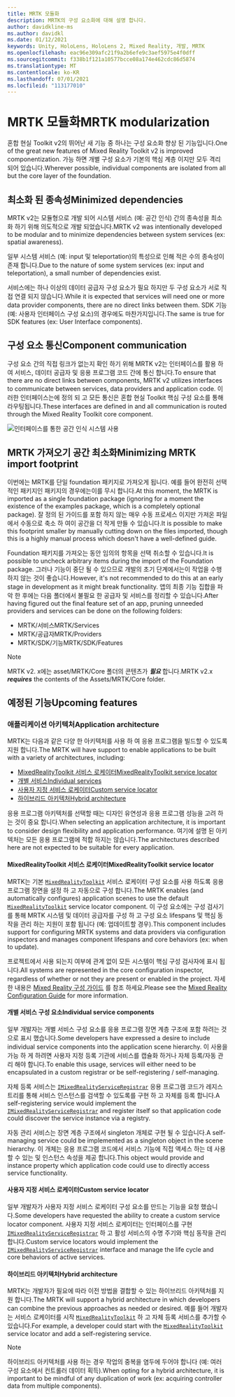 ```yaml
---
title: MRTK 모듈화
description: MRTK의 구성 요소화에 대해 설명 합니다.
author: davidkline-ms
ms.author: davidkl
ms.date: 01/12/2021
keywords: Unity, HoloLens, HoloLens 2, Mixed Reality, 개발, MRTK
ms.openlocfilehash: eac96e309afc21f9a2b6efe9c3aef5975e4f0dff
ms.sourcegitcommit: f338b1f121a10577bcce08a174e462cdc86d5874
ms.translationtype: MT
ms.contentlocale: ko-KR
ms.lasthandoff: 07/01/2021
ms.locfileid: "113177010"
---
```

# <a name="mrtk-modularization"></a><span data-ttu-id="06b29-104">MRTK 모듈화</span><span class="sxs-lookup"><span data-stu-id="06b29-104">MRTK modularization</span></span>

<span data-ttu-id="06b29-105">혼합 현실 Toolkit v2의 뛰어난 새 기능 중 하나는 구성 요소화 향상 된 기능입니다.</span><span class="sxs-lookup"><span data-stu-id="06b29-105">One of the great new features of Mixed Reality Toolkit v2 is improved componentization.</span></span> <span data-ttu-id="06b29-106">가능 하면 개별 구성 요소가 기본의 핵심 계층 이지만 모두 격리 되어 있습니다.</span><span class="sxs-lookup"><span data-stu-id="06b29-106">Wherever possible, individual components are isolated from all but the core layer of the foundation.</span></span>

## <a name="minimized-dependencies"></a><span data-ttu-id="06b29-107">최소화 된 종속성</span><span class="sxs-lookup"><span data-stu-id="06b29-107">Minimized dependencies</span></span>

<span data-ttu-id="06b29-108">MRTK v2는 모듈형으로 개발 되어 시스템 서비스 (예: 공간 인식) 간의 종속성을 최소화 하기 위해 의도적으로 개발 되었습니다.</span><span class="sxs-lookup"><span data-stu-id="06b29-108">MRTK v2 was intentionally developed to be modular and to minimize dependencies between system services (ex: spatial awareness).</span></span>

<span data-ttu-id="06b29-109">일부 시스템 서비스 (예: input 및 teleportation)의 특성으로 인해 적은 수의 종속성이 존재 합니다.</span><span class="sxs-lookup"><span data-stu-id="06b29-109">Due to the nature of some system services (ex: input and teleportation), a small number of dependencies exist.</span></span>

<span data-ttu-id="06b29-110">서비스에는 하나 이상의 데이터 공급자 구성 요소가 필요 하지만 두 구성 요소가 서로 직접 연결 되지 않습니다.</span><span class="sxs-lookup"><span data-stu-id="06b29-110">While it is expected that services will need one or more data provider components, there are no direct links between them.</span></span> <span data-ttu-id="06b29-111">SDK 기능 (예: 사용자 인터페이스 구성 요소)의 경우에도 마찬가지입니다.</span><span class="sxs-lookup"><span data-stu-id="06b29-111">The same is true for SDK features (ex: User Interface components).</span></span>

## <a name="component-communication"></a><span data-ttu-id="06b29-112">구성 요소 통신</span><span class="sxs-lookup"><span data-stu-id="06b29-112">Component communication</span></span>

<span data-ttu-id="06b29-113">구성 요소 간의 직접 링크가 없는지 확인 하기 위해 MRTK v2는 인터페이스를 활용 하 여 서비스, 데이터 공급자 및 응용 프로그램 코드 간에 통신 합니다.</span><span class="sxs-lookup"><span data-stu-id="06b29-113">To ensure that there are no direct links between components, MRTK v2 utilizes interfaces to communicate between services, data providers and application code.</span></span> <span data-ttu-id="06b29-114">이러한 인터페이스는에 정의 되 고 모든 통신은 혼합 현실 Toolkit 핵심 구성 요소를 통해 라우팅됩니다.</span><span class="sxs-lookup"><span data-stu-id="06b29-114">These interfaces are defined in and all communication is routed through the Mixed Reality Toolkit core component.</span></span>

![인터페이스를 통한 공간 인식 시스템 사용](../features/images/packaging/AccessingViaInterfaces.png)

## <a name="minimizing-mrtk-import-footprint"></a><span data-ttu-id="06b29-116">MRTK 가져오기 공간 최소화</span><span class="sxs-lookup"><span data-stu-id="06b29-116">Minimizing MRTK import footprint</span></span>

<span data-ttu-id="06b29-117">이번에는 MRTK를 단일 foundation 패키지로 가져오게 됩니다. 예를 들어 완전히 선택적인 패키지인 패키지의 경우에는이를 무시 합니다.</span><span class="sxs-lookup"><span data-stu-id="06b29-117">At this moment, the MRTK is imported as a single foundation package (ignoring for a moment the existence of the examples package, which is a completely optional package).</span></span> <span data-ttu-id="06b29-118">잘 정의 된 가이드를 포함 하지 않는 매우 수동 프로세스 이지만 가져온 파일에서 수동으로 축소 하 여이 공간을 더 작게 만들 수 있습니다.</span><span class="sxs-lookup"><span data-stu-id="06b29-118">It is possible to make this footprint smaller by manually cutting down on the files imported, though this is a highly manual process which doesn't have a well-defined guide.</span></span>

<span data-ttu-id="06b29-119">Foundation 패키지를 가져오는 동안 임의의 항목을 선택 취소할 수 있습니다.</span><span class="sxs-lookup"><span data-stu-id="06b29-119">It is possible to uncheck arbitrary items during the import of the Foundation package.</span></span> <span data-ttu-id="06b29-120">그러나 기능이 중단 될 수 있으므로 개발의 초기 단계에서는이 작업을 수행 하지 않는 것이 좋습니다.</span><span class="sxs-lookup"><span data-stu-id="06b29-120">However, it's not recommended to do this at an early stage in development as it might break functionality.</span></span> <span data-ttu-id="06b29-121">앱의 최종 기능 집합을 파악 한 후에는 다음 폴더에서 불필요 한 공급자 및 서비스를 정리할 수 있습니다.</span><span class="sxs-lookup"><span data-stu-id="06b29-121">After having figured out the final feature set of an app, pruning unneeded providers and services can be done on the following folders:</span></span>

- <span data-ttu-id="06b29-122">MRTK/서비스</span><span class="sxs-lookup"><span data-stu-id="06b29-122">MRTK/Services</span></span>
- <span data-ttu-id="06b29-123">MRTK/공급자</span><span class="sxs-lookup"><span data-stu-id="06b29-123">MRTK/Providers</span></span>
- <span data-ttu-id="06b29-124">MRTK/SDK/기능</span><span class="sxs-lookup"><span data-stu-id="06b29-124">MRTK/SDK/Features</span></span>

> [!NOTE]
> <span data-ttu-id="06b29-125">MRTK v2. x에는 asset/MRTK/Core 폴더의 콘텐츠가 **_필요_** 합니다.</span><span class="sxs-lookup"><span data-stu-id="06b29-125">MRTK v2.x **_requires_** the contents of the Assets/MRTK/Core folder.</span></span>

## <a name="upcoming-features"></a><span data-ttu-id="06b29-126">예정된 기능</span><span class="sxs-lookup"><span data-stu-id="06b29-126">Upcoming features</span></span>

### <a name="application-architecture"></a><span data-ttu-id="06b29-127">애플리케이션 아키텍처</span><span class="sxs-lookup"><span data-stu-id="06b29-127">Application architecture</span></span>

<span data-ttu-id="06b29-128">MRTK는 다음과 같은 다양 한 아키텍처를 사용 하 여 응용 프로그램을 빌드할 수 있도록 지원 합니다.</span><span class="sxs-lookup"><span data-stu-id="06b29-128">The MRTK will have support to enable applications to be built with a variety of architectures, including:</span></span>

- [<span data-ttu-id="06b29-129">MixedRealityToolkit 서비스 로케이터</span><span class="sxs-lookup"><span data-stu-id="06b29-129">MixedRealityToolkit service locator</span></span>](#mixedrealitytoolkit-service-locator)
- [<span data-ttu-id="06b29-130">개별 서비스</span><span class="sxs-lookup"><span data-stu-id="06b29-130">Individual services</span></span>](#individual-service-components)
- [<span data-ttu-id="06b29-131">사용자 지정 서비스 로케이터</span><span class="sxs-lookup"><span data-stu-id="06b29-131">Custom service locator</span></span>](#custom-service-locator)
- [<span data-ttu-id="06b29-132">하이브리드 아키텍처</span><span class="sxs-lookup"><span data-stu-id="06b29-132">Hybrid architecture</span></span>](#hybrid-architecture)

<span data-ttu-id="06b29-133">응용 프로그램 아키텍처를 선택할 때는 디자인 유연성과 응용 프로그램 성능을 고려 하는 것이 중요 합니다.</span><span class="sxs-lookup"><span data-stu-id="06b29-133">When selecting an application architecture, it is important to consider design flexibility and application performance.</span></span> <span data-ttu-id="06b29-134">여기에 설명 된 아키텍처는 모든 응용 프로그램에 적합 하지는 않습니다.</span><span class="sxs-lookup"><span data-stu-id="06b29-134">The architectures described here are not expected to be suitable for every application.</span></span>

#### <a name="mixedrealitytoolkit-service-locator"></a><span data-ttu-id="06b29-135">MixedRealityToolkit 서비스 로케이터</span><span class="sxs-lookup"><span data-stu-id="06b29-135">MixedRealityToolkit service locator</span></span>

<span data-ttu-id="06b29-136">MRTK는 기본 [`MixedRealityToolkit`](xref:Microsoft.MixedReality.Toolkit.MixedRealityToolkit) 서비스 로케이터 구성 요소를 사용 하도록 응용 프로그램 장면을 설정 하 고 자동으로 구성 합니다.</span><span class="sxs-lookup"><span data-stu-id="06b29-136">The MRTK enables (and automatically configures) application scenes to use the default [`MixedRealityToolkit`](xref:Microsoft.MixedReality.Toolkit.MixedRealityToolkit) service locator component.</span></span> <span data-ttu-id="06b29-137">이 구성 요소에는 구성 검사기를 통해 MRTK 시스템 및 데이터 공급자를 구성 하 고 구성 요소 lifespans 및 핵심 동작을 관리 하는 지원이 포함 됩니다 (예: 업데이트할 경우).</span><span class="sxs-lookup"><span data-stu-id="06b29-137">This component includes support for configuring MRTK systems and data providers via configuration inspectors and manages component lifespans and core behaviors (ex: when to update).</span></span>

<span data-ttu-id="06b29-138">프로젝트에서 사용 되는지 여부에 관계 없이 모든 시스템이 핵심 구성 검사자에 표시 됩니다.</span><span class="sxs-lookup"><span data-stu-id="06b29-138">All systems are represented in the core configuration inspector, regardless of whether or not they are present or enabled in the project.</span></span> <span data-ttu-id="06b29-139">자세한 내용은 [Mixed Reality 구성 가이드](../configuration/mixed-reality-configuration-guide.md) 를 참조 하세요.</span><span class="sxs-lookup"><span data-stu-id="06b29-139">Please see the [Mixed Reality Configuration Guide](../configuration/mixed-reality-configuration-guide.md) for more information.</span></span>

#### <a name="individual-service-components"></a><span data-ttu-id="06b29-140">개별 서비스 구성 요소</span><span class="sxs-lookup"><span data-stu-id="06b29-140">Individual service components</span></span>

<span data-ttu-id="06b29-141">일부 개발자는 개별 서비스 구성 요소를 응용 프로그램 장면 계층 구조에 포함 하려는 것으로 표시 했습니다.</span><span class="sxs-lookup"><span data-stu-id="06b29-141">Some developers have expressed a desire to include individual service components into the application scene hierarchy.</span></span> <span data-ttu-id="06b29-142">이 사용을 가능 하 게 하려면 사용자 지정 등록 기관에 서비스를 캡슐화 하거나 자체 등록/자동 관리 해야 합니다.</span><span class="sxs-lookup"><span data-stu-id="06b29-142">To enable this usage, services will either need to be encapsulated in a custom registrar or be self-registering / self-managing.</span></span>

<span data-ttu-id="06b29-143">자체 등록 서비스는 [`IMixedRealityServiceRegistrar`](xref:Microsoft.MixedReality.Toolkit.IMixedRealityServiceRegistrar) 응용 프로그램 코드가 레지스트리를 통해 서비스 인스턴스를 검색할 수 있도록를 구현 하 고 자체를 등록 합니다.</span><span class="sxs-lookup"><span data-stu-id="06b29-143">A self-registering service would implement the [`IMixedRealityServiceRegistrar`](xref:Microsoft.MixedReality.Toolkit.IMixedRealityServiceRegistrar) and register itself so that application code could discover the service instance via a registry.</span></span>

<span data-ttu-id="06b29-144">자동 관리 서비스는 장면 계층 구조에서 singleton 개체로 구현 될 수 있습니다.</span><span class="sxs-lookup"><span data-stu-id="06b29-144">A self-managing service could be implemented as a singleton object in the scene hierarchy.</span></span> <span data-ttu-id="06b29-145">이 개체는 응용 프로그램 코드에서 서비스 기능에 직접 액세스 하는 데 사용할 수 있는 및 인스턴스 속성을 제공 합니다.</span><span class="sxs-lookup"><span data-stu-id="06b29-145">This object would provide and instance property which application code could use to directly access service functionality.</span></span>

#### <a name="custom-service-locator"></a><span data-ttu-id="06b29-146">사용자 지정 서비스 로케이터</span><span class="sxs-lookup"><span data-stu-id="06b29-146">Custom service locator</span></span>

<span data-ttu-id="06b29-147">일부 개발자가 사용자 지정 서비스 로케이터 구성 요소를 만드는 기능을 요청 했습니다.</span><span class="sxs-lookup"><span data-stu-id="06b29-147">Some developers have requested the ability to create a custom service locator component.</span></span> <span data-ttu-id="06b29-148">사용자 지정 서비스 로케이터는 인터페이스를 구현 [`IMixedRealityServiceRegistrar`](xref:Microsoft.MixedReality.Toolkit.IMixedRealityServiceRegistrar) 하 고 활성 서비스의 수명 주기와 핵심 동작을 관리 합니다.</span><span class="sxs-lookup"><span data-stu-id="06b29-148">Custom service locators would implement the [`IMixedRealityServiceRegistrar`](xref:Microsoft.MixedReality.Toolkit.IMixedRealityServiceRegistrar) interface and manage the life cycle and core behaviors of active services.</span></span>

#### <a name="hybrid-architecture"></a><span data-ttu-id="06b29-149">하이브리드 아키텍처</span><span class="sxs-lookup"><span data-stu-id="06b29-149">Hybrid architecture</span></span>

<span data-ttu-id="06b29-150">MRTK는 개발자가 필요에 따라 이전 방법을 결합할 수 있는 하이브리드 아키텍처를 지원 합니다.</span><span class="sxs-lookup"><span data-stu-id="06b29-150">The MRTK will support a hybrid architecture in which developers can combine the previous approaches as needed or desired.</span></span> <span data-ttu-id="06b29-151">예를 들어 개발자는 서비스 로케이터를 시작 [`MixedRealityToolkit`](xref:Microsoft.MixedReality.Toolkit.MixedRealityToolkit) 하 고 자체 등록 서비스를 추가할 수 있습니다.</span><span class="sxs-lookup"><span data-stu-id="06b29-151">For example, a developer could start with the [`MixedRealityToolkit`](xref:Microsoft.MixedReality.Toolkit.MixedRealityToolkit) service locator and add a self-registering service.</span></span>

> [!NOTE]
> <span data-ttu-id="06b29-152">하이브리드 아키텍처를 사용 하는 경우 작업의 중복을 염두에 두어야 합니다 (예: 여러 구성 요소에서 컨트롤러 데이터 획득).</span><span class="sxs-lookup"><span data-stu-id="06b29-152">When opting for a hybrid architecture, it is important to be mindful of any duplication of work (ex: acquiring controller data from multiple components).</span></span>
